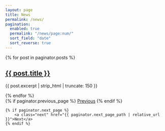 ```yaml
---
layout: page
title: News
permalink: /news/
pagination:
  enabled: true
  permalink: "/news/page:num/"
  sort_field: "date"
  sort_reverse: true
---
```



<div id="posts">
    {% for post in paginator.posts %}
        <div class="post-teaser">
            <h2><a href="{{ post.url | relative_url }}">{{ post.title }}</a></h2>
            <p>{{ post.excerpt | strip_html | truncate: 150 }}</p>
        </div>
    {% endfor %}
</div>

<div class="pagination">
    {% if paginator.previous_page %}
        <a class="previous" href="{{ paginator.previous_page_path | relative_url }}">Previous</a>
    {% endif %}

    {% if paginator.next_page %}
        <a class="next" href="{{ paginator.next_page_path | relative_url }}">Next</a>
    {% endif %}
</div>
